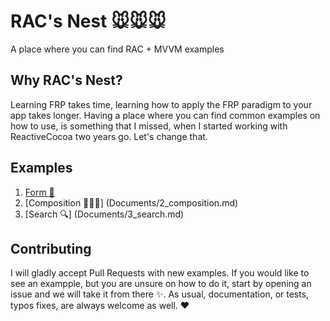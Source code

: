 # RAC's Nest 🐭🐭🐭

A place where you can find RAC + MVVM examples

Why RAC's Nest?
--------------

Learning FRP takes time, learning how to apply the FRP paradigm to your app takes longer. Having a place where you can find common examples on how to use, is something that I missed, when I started working with ReactiveCocoa two years go. Let's change that.

Examples
--------

1. [Form 🐥](Documents/1_form.md) 
2. [Composition 🚗🚕🚙] (Documents/2_composition.md)
2. [Search 🔍] (Documents/3_search.md)

Contributing
-----------

I will gladly accept Pull Requests with new examples. If you would like to see an exampple, but you are unsure on how to do it, start by opening an issue and we will take it from there ✨️. As usual, documentation, or tests, typos fixes, are always welcome as well. ❤️

